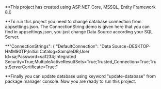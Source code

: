 **This project has created using ASP.NET Core, MSSQL, Entity Framework 8.0

**To run this project you need to change database connection from appsettings.json. The ConnectionString demo is given here that you can find in appsettings.json, you just change Data Source according your SQL Server.

**"ConnectionStrings": {
  "DefaultConnection": "Data Source=DESKTOP-HMM90TP;Initial Catalog=SampleDB;User Id=sa;Password=sa1234;Integrated Security=True;MultipleActiveResultSets=True;Trusted_Connection=True;TrustServerCertificate=True;"
  
**Finally you can update database using keyword "update-database" from package manager console. Now you are ready to run this project.
